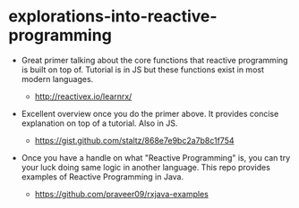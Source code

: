 # explorations-into-reactive-programming

* Great primer talking about the core functions that reactive programming is built on top of. Tutorial is in JS but these functions exist in most modern languages.
  * http://reactivex.io/learnrx/

* Excellent overview once you do the primer above. It provides concise explanation on top of a tutorial. Also in JS.
  * https://gist.github.com/staltz/868e7e9bc2a7b8c1f754

* Once you have a handle on what "Reactive Programming" is, you can try your luck doing same logic in another language. This repo provides examples of Reactive Programming in Java.
  * https://github.com/praveer09/rxjava-examples
